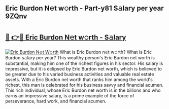 ## Eric Burdon N𝚎t w𝚘rth - Part-y81 S𝚊lary per year 9ZQnv

# <h2><a href="http://gc1alu.nevu.top/?p=Eric+Burdon">🔗 👉🔴 Eric Burdon N𝚎t w𝚘rth - S𝚊lary</a></h2>

[![Eric Burdon N𝚎t W𝚘rth](https://i.imgur.com/Oavwk0R.jpeg)](http://gc1alu.nevu.top/?p=Eric+Burdon)
What is Eric Burdon n𝚎t w𝚘rth? What is Eric Burdon s𝚊lary per year?
This wealthy person's Eric Burdon net worth is substantial, making him one of the richest figures in his sector. His salary is impressive, but it is eclipsed by Eric Burdon net worth, which is believed to be greater due to his varied business activities and valuable real estate assets. With a Eric Burdon net worth that ranks him among the world's richest, this man is celebrated for his business savvy and financial acumen. This rich individual, whose Eric Burdon net worth is in the billions and who earns an impressive salary, is a prime example of the force of perseverance, hard work, and financial acumen.
